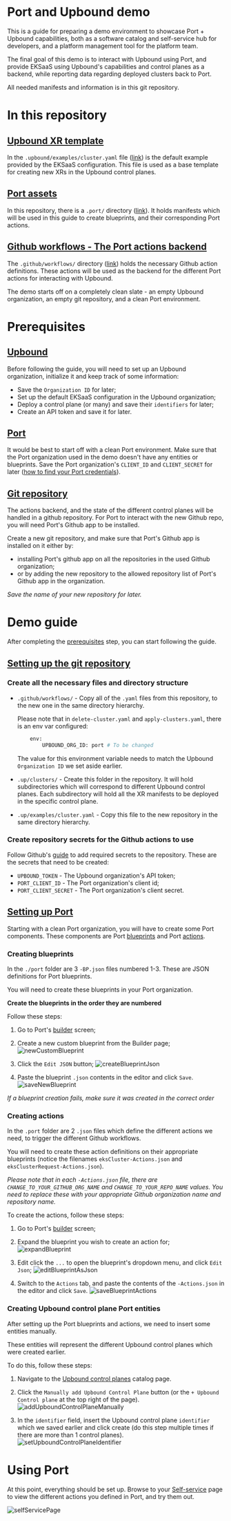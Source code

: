 # Port and Upbound demo
This is a guide for preparing a demo environment to showcase Port + Upbound capabilities, both as a software catalog and self-service hub for developers, and a platform management tool for the platform team.

The final goal of this demo is to interact with Upbound using Port, and provide EKSaaS using Upbound's capabilities and control planes as a backend, while reporting data regarding deployed clusters back to Port.

All needed manifests and information is in this git repository.

# In this repository
## <ins>Upbound XR template</ins>
In the `.upbound/examples/cluster.yaml` file ([link](https://github.com/port-demo/port-upbound-demo/tree/main/.up/examples/cluster.yaml)) is the default example provided by the EKSaaS configuration. This file is  used as a base template for creating new XRs in the Upbound control planes.

## <ins>Port assets</ins>
In this repository, there is a `.port/` directory ([link](https://github.com/port-demo/port-upbound-demo/tree/main/.port)). It holds manifests which will be used in this guide to create blueprints, and their corresponding Port actions.

## <ins>Github workflows - The Port actions backend</ins>
The `.github/workflows/` directory ([link](https://github.com/port-demo/port-upbound-demo/tree/main/.github/workflows)) holds the necessary Github action definitions. These actions will be used as the backend for the different Port actions for interacting with Upbound.

The demo starts off on a completely clean slate - an empty Upbound organization, an empty git repository, and a clean Port environment.

# Prerequisites
## <ins>Upbound</ins>
Before following the guide, you will need to set up an Upbound organization, initialize it and keep track of some information:
- Save the `Organization ID` for later;
- Set up the default EKSaaS configuration in the Upbound organization;
- Deploy a control plane (or many) and save their `identifiers` for later;
- Create an API token and save it for later.

## <ins>Port</ins>
It would be best to start off with a clean Port environment. Make sure that the Port organization used in the demo doesn't have any entities or blueprints.
Save the Port organization's `CLIENT_ID` and `CLIENT_SECRET` for later ([how to find your Port credentials](https://docs.getport.io/build-your-software-catalog/sync-data-to-catalog/api/#find-your-port-credentials)).

## <ins>Git repository</ins>
The actions backend, and the state of the different control planes will be handled in a github repository. For Port to interact with the new Github repo, you will need Port's Github app to be installed.

Create a new git repository, and make sure that Port's Github app is installed on it either by:
- installing Port's github app on all the repositories in the used Github organization;
- or by adding the new repository to the allowed repository list of Port's Github app in the organization.

_Save the name of your new repository for later._


# Demo guide
After completing the [prerequisites](https://github.com/port-demo/port-upbound-demo/blob/main/README.md#prerequisites) step, you can start following the guide.

## <ins>Setting up the git repository</ins>
### Create all the necessary files and directory structure
- `.github/workflows/` - Copy all of the `.yaml` files from this repository, to the new one in the same directory hierarchy. 

    Please note that in `delete-cluster.yaml` and `apply-clusters.yaml`, there is an env var configured:
    ```bash
        env:
            UPBOUND_ORG_ID: port # To be changed
    ```
    The value for this environment variable needs to match the Upbound `Organization ID` we set aside earlier.

- `.up/clusters/` - Create this folder in the repository. It will hold subdirectories which will correspond to different Upbound control planes. Each subdirectory will hold all the XR manifests to be deployed in the specific control plane.

- `.up/examples/cluster.yaml` - Copy this file to the new repository in the same directory hierarchy.

### Create repository secrets for the Github actions to use
Follow Github's [guide](https://docs.github.com/en/actions/security-guides/using-secrets-in-github-actions#creating-secrets-for-a-repository) to add required secrets to the repository. These are the secrets that need to be created:
* `UPBOUND_TOKEN` - The Upbound organization's API token;
* `PORT_CLIENT_ID` - The Port organization's client id;
* `PORT_CLIENT_SECRET` - The Port organization's client secret.

## <ins>Setting up Port</ins>
Starting with a clean Port organization, you will have to create some Port components. These components are Port [blueprints](https://docs.getport.io/build-your-software-catalog/define-your-data-model/setup-blueprint/#what-is-a-blueprint) and Port [actions](https://docs.getport.io/create-self-service-experiences/).

### Creating blueprints
In the `./port` folder are 3 `-BP.json` files numbered 1-3. These are JSON definitions for Port blueprints.

You will need to create these blueprints in your Port organization. 

__Create the blueprints in the order they are numbered__

Follow these steps:
1. Go to Port's [builder](https://app.getport.io/dev-portal/data-model) screen;

2. Create a new custom blueprint from the Builder page;
![newCustomBlueprint](https://github.com/port-demo/port-upbound-demo/blob/main/static/newCustomBlueprint.png?raw=true)

3. Click the `Edit JSON` button;
![createBlueprintJson](https://github.com/port-demo/port-upbound-demo/blob/main/static/createBlueprintJson.png?raw=true)

4. Paste the blueprint `.json` contents in the editor and click `Save`.
![saveNewBlueprint](https://github.com/port-demo/port-upbound-demo/blob/main/static/saveNewBlueprint.png?raw=true)

*If a blueprint creation fails, make sure it was created in the correct order*

### Creating actions
In the `.port` folder are 2 `.json` files which define the different actions we need, to trigger the different Github workflows.

You will need to create these action definitions on their appropriate blueprints (notice the filenames `eksCluster-Actions.json` and `eksClusterRequest-Actions.json`).

_Please note that in each `-Actions.json` file, there are `CHANGE_TO_YOUR_GITHUB_ORG_NAME` and `CHANGE_TO_YOUR_REPO_NAME` values.  You need to replace these with your appropriate Github organization name and repository name._

To create the actions, follow these steps:

1. Go to Port's [builder](https://app.getport.io/dev-portal/data-model) screen;

2. Expand the blueprint you wish to create an action for;
![expandBlueprint](https://github.com/port-demo/port-upbound-demo/blob/main/static/expandBlueprint.png?raw=true)

3. Edit click the `...` to open the blueprint's dropdown menu, and click `Edit Json`;
![editBlueprintAsJson](https://github.com/port-demo/port-upbound-demo/blob/main/static/editBlueprintAsJson.png?raw=true)

4. Switch to the `Actions` tab, and paste the contents of the `-Actions.json` in the editor and click `Save`.
![saveBlueprintActions](https://github.com/port-demo/port-upbound-demo/blob/main/static/saveBlueprintActions.png?raw=true)


### Creating Upbound control plane Port entities
After setting up the Port blueprints and actions, we need to insert some entities manually.

These entities will represent the different Upbound control planes which were created earlier.

To do this, follow these steps:

1. Navigate to the [Upbound control planes](https://app.getport.io/upbound_control_planes) catalog page.

2. Click the `Manually add Upbound Control Plane` button (or the `+ Upbound Control plane` at the top right of the page).
![addUpboundControlPlaneManually](https://github.com/port-demo/port-upbound-demo/blob/main/static/addUpboundControlPlaneManually.png?raw=true)

3. In the `identifier` field, insert the Upbound control plane `identifier` which we saved earlier and click create (do this step multiple times if there are more than 1 control planes).
![setUpboundControlPlaneIdentifier](https://github.com/port-demo/port-upbound-demo/blob/main/static/setUpboundControlPlaneIdentifier.png?raw=true)

# Using Port
At this point, everything should be set up. Browse to your [Self-service](https://app.getport.io/self-serve) page to view the different actions you defined in Port, and try them out.

![selfServicePage](https://github.com/port-demo/port-upbound-demo/blob/main/static/selfServicePage.png?raw=true)




